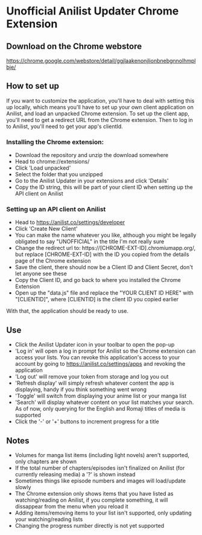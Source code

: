 # Unofficial Anilist Updater Chrome Extension

## Download on the Chrome webstore
https://chrome.google.com/webstore/detail/ggjlaakenonjlionbnebgnnolhmplbje/

## How to set up
If you want to customize the application, you'll have to deal with setting this up locally, which means you'll have to set up your own client application on Anilist, and load an unpacked Chrome extension.
To set up the client app, you'll need to get a redirect URL from the Chrome extension.
Then to log in to Anilist, you'll need to get your app's clientId.

### Installing the Chrome extension:
  - Download the repository and unzip the download somewhere
  - Head to chrome://extensions/
  - Click 'Load unpacked'
  - Select the folder that you unzipped
  - Go to the Anilist Updater in your extensions and click 'Details'
  - Copy the ID string, this will be part of your client ID when setting up the API client on Anilist
  
### Setting up an API client on Anilist  
  - Head to https://anilist.co/settings/developer
  - Click 'Create New Client'
  - You can make the name whatever you like, although you might be legally obligated to say "UNOFFICIAL" in the title I'm not really sure
  - Change the redirect url to: https://[CHROME-EXT-ID].chromiumapp.org/, but replace [CHROME-EXT-ID] with the ID you copied from the details page of the Chrome extension
  - Save the client, there should now be a Client ID and Client Secret, don't let anyone see these
  - Copy the Client ID, and go back to where you installed the Chrome Extension
  - Open up the "data.js" file and replace the "YOUR CLIENT ID HERE" with "[CLIENTID]", where [CLIENTID] is the client ID you copied earlier

With that, the application should be ready to use.

## Use
  - Click the Anilist Updater icon in your toolbar to open the pop-up
  - 'Log in' will open a log in prompt for Anilist so the Chrome extension can access your lists. You can revoke this application's access to your account by going to https://anilist.co/settings/apps and revoking the application
  - 'Log out' will remove your token from storage and log you out
  - 'Refresh display' will simply refresh whatever content the app is displaying, handy if you think something went wrong
  - 'Toggle' will switch from displaying your anime list or your manga list
  - 'Search' will display whatever content on your list matches your search. As of now, only querying for the English and Romaji titles of media is supported
  - Click the '-' or '+' buttons to increment progress for a title
  
## Notes
  - Volumes for manga list items (including light novels) aren't supported, only chapters are shown
  - If the total number of chapters/episodes isn't finalized on Anilist (for currently releasing media) a '?' is shown instead
  - Sometimes things like episode numbers and images will load/update slowly
  - The Chrome extension only shows items that you have listed as watching/reading on Anilist, if you complete something, it will dissappear from the menu when you reload it
  - Adding items/removing items to your list isn't supported, only updating your watching/reading lists
  - Changing the progress number directly is not yet supported
  

